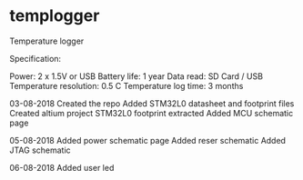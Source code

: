 # templogger
Temperature logger

Specification:

Power:					2 x 1.5V or USB
Battery life:			1 year
Data read:				SD Card / USB
Temperature resolution:	0.5 C
Temperature log time:	3 months

03-08-2018
Created the repo
Added STM32L0 datasheet and footprint files
Created altium project
STM32L0 footprint extracted
Added MCU schematic page

05-08-2018
Added power schematic page
Added reser schematic
Added JTAG schematic

06-08-2018
Added user led